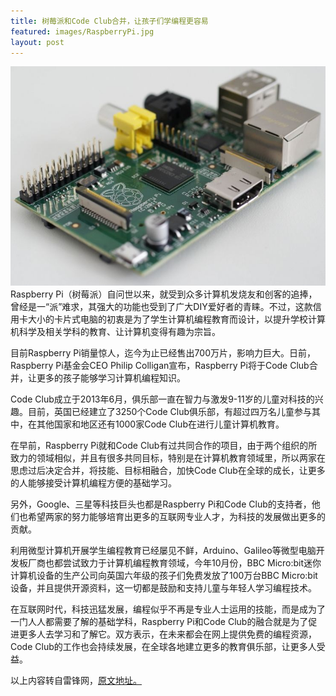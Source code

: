 ```yaml
---
title: 树莓派和Code Club合并，让孩子们学编程更容易
featured: images/RaspberryPi.jpg
layout: post
---
```

![树莓派](/assets/images/RaspberryPi.jpg)
Raspberry Pi（树莓派）自问世以来，就受到众多计算机发烧友和创客的追捧，曾经是一“派”难求，其强大的功能也受到了广大DIY爱好者的青睐。不过，这款信用卡大小的卡片式电脑的初衷是为了学生计算机编程教育而设计，以提升学校计算机科学及相关学科的教育、让计算机变得有趣为宗旨。

目前Raspberry Pi销量惊人，迄今为止已经售出700万片，影响力巨大。日前，Raspberry Pi基金会CEO Philip Colligan宣布，Raspberry Pi将于Code Club合并，让更多的孩子能够学习计算机编程知识。

Code Club成立于2013年6月，俱乐部一直在智力与激发9-11岁的儿童对科技的兴趣。目前，英国已经建立了3250个Code Club俱乐部，有超过四万名儿童参与其中，在其他国家和地区还有1000家Code Club在进行儿童计算机教育。

在早前，Raspberry Pi就和Code Club有过共同合作的项目，由于两个组织的所致力的领域相似，并且有很多共同目标，特别是在计算机教育领域里，所以两家在思虑过后决定合并，将技能、目标相融合，加快Code Club在全球的成长，让更多的人能够接受计算机编程方便的基础学习。

另外，Google、三星等科技巨头也都是Raspberry Pi和Code Club的支持者，他们也希望两家的努力能够培育出更多的互联网专业人才，为科技的发展做出更多的贡献。

利用微型计算机开展学生编程教育已经屡见不鲜，Arduino、Galileo等微型电脑开发板厂商也都尝试致力于计算机编程教育领域，今年10月份，BBC Micro:bit迷你计算机设备的生产公司向英国六年级的孩子们免费发放了100万台BBC Micro:bit设备，并且提供开源资料，这一切都是鼓励和支持儿童与年轻人学习编程技术。

在互联网时代，科技迅猛发展，编程似乎不再是专业人士运用的技能，而是成为了一门人人都需要了解的基础学科，Raspberry Pi和Code Club的融合就是为了促进更多人去学习和了解它。双方表示，在未来都会在网上提供免费的编程资源，Code Club的工作也会持续发展，在全球各地建立更多的教育俱乐部，让更多人受益。

以上内容转自雷锋网，<a href="http://www.leiphone.com/news/201511/v45mk4IvHIC0pIwA.html?vs=and410">原文地址。</a>
